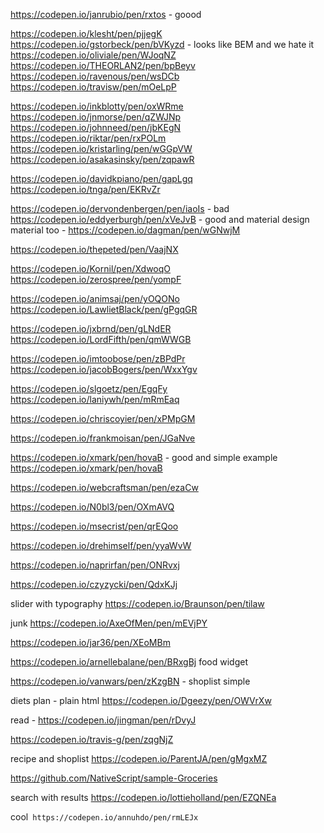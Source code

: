 https://codepen.io/janrubio/pen/rxtos - goood

https://codepen.io/klesht/pen/pjjegK
https://codepen.io/gstorbeck/pen/bVKyzd - looks like BEM and we hate it
https://codepen.io/oliviale/pen/WJoqNZ
https://codepen.io/THEORLAN2/pen/bpBeyv
https://codepen.io/ravenous/pen/wsDCb
https://codepen.io/travisw/pen/mOeLpP

https://codepen.io/inkblotty/pen/oxWRme
https://codepen.io/jnmorse/pen/qZWJNp
https://codepen.io/johnneed/pen/jbKEgN
https://codepen.io/riktar/pen/rxPOLm
https://codepen.io/kristarling/pen/wGGpVW
https://codepen.io/asakasinsky/pen/zqpawR

https://codepen.io/davidkpiano/pen/gapLgq
https://codepen.io/tnga/pen/EKRvZr

https://codepen.io/dervondenbergen/pen/iaoIs - bad
https://codepen.io/eddyerburgh/pen/xVeJvB - good and material design
material too - https://codepen.io/dagman/pen/wGNwjM

https://codepen.io/thepeted/pen/VaajNX

https://codepen.io/Kornil/pen/XdwoqO
https://codepen.io/zerospree/pen/yompF

https://codepen.io/animsaj/pen/yOQONo
https://codepen.io/LawlietBlack/pen/gPgqGR

https://codepen.io/jxbrnd/pen/gLNdER
https://codepen.io/LordFifth/pen/qmWWGB

https://codepen.io/imtoobose/pen/zBPdPr
https://codepen.io/jacobBogers/pen/WxxYgv

https://codepen.io/slgoetz/pen/EgqFy
https://codepen.io/laniywh/pen/mRmEaq


https://codepen.io/chriscoyier/pen/xPMpGM

https://codepen.io/frankmoisan/pen/JGaNve


https://codepen.io/xmark/pen/hovaB - good and simple example
https://codepen.io/xmark/pen/hovaB


https://codepen.io/webcraftsman/pen/ezaCw

https://codepen.io/N0bl3/pen/OXmAVQ

https://codepen.io/msecrist/pen/qrEQoo

https://codepen.io/drehimself/pen/yyaWvW

https://codepen.io/naprirfan/pen/ONRvxj

https://codepen.io/czyzycki/pen/QdxKJj


slider with typography
https://codepen.io/Braunson/pen/tilaw

junk
https://codepen.io/AxeOfMen/pen/mEVjPY


https://codepen.io/jar36/pen/XEoMBm

https://codepen.io/arnellebalane/pen/BRxgBj food widget

https://codepen.io/vanwars/pen/zKzgBN - shoplist simple


diets plan - plain html
https://codepen.io/Dgeezy/pen/OWVrXw

read - https://codepen.io/jingman/pen/rDvyJ

https://codepen.io/travis-g/pen/zqgNjZ

recipe and shoplist
https://codepen.io/ParentJA/pen/gMgxMZ


https://github.com/NativeScript/sample-Groceries

search with results
https://codepen.io/lottieholland/pen/EZQNEa

cool` https://codepen.io/annuhdo/pen/rmLEJx`

